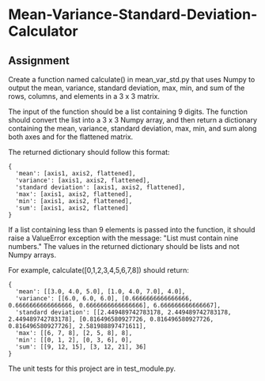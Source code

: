 # Mean-Variance-Standard-Deviation-Calculator

## Assignment

Create a function named calculate() in mean_var_std.py that uses Numpy to output the mean, variance, standard deviation, max, min, and sum of the rows, columns, and elements in a 3 x 3 matrix.

The input of the function should be a list containing 9 digits. The function should convert the list into a 3 x 3 Numpy array, and then return a dictionary containing the mean, variance, standard deviation, max, min, and sum along both axes and for the flattened matrix.

The returned dictionary should follow this format:

    {
      'mean': [axis1, axis2, flattened],
      'variance': [axis1, axis2, flattened],
      'standard deviation': [axis1, axis2, flattened],
      'max': [axis1, axis2, flattened],
      'min': [axis1, axis2, flattened],
      'sum': [axis1, axis2, flattened]
    }
 
 If a list containing less than 9 elements is passed into the function, it should raise a ValueError exception with the message: "List must contain nine numbers." The values in the returned dictionary should be lists and not Numpy arrays.

For example, calculate([0,1,2,3,4,5,6,7,8]) should return:

    {
      'mean': [[3.0, 4.0, 5.0], [1.0, 4.0, 7.0], 4.0],
      'variance': [[6.0, 6.0, 6.0], [0.6666666666666666, 0.6666666666666666, 0.6666666666666666], 6.666666666666667],
      'standard deviation': [[2.449489742783178, 2.449489742783178, 2.449489742783178], [0.816496580927726, 0.816496580927726, 0.816496580927726], 2.581988897471611],
      'max': [[6, 7, 8], [2, 5, 8], 8],
      'min': [[0, 1, 2], [0, 3, 6], 0],
      'sum': [[9, 12, 15], [3, 12, 21], 36]
    }
The unit tests for this project are in test_module.py.

